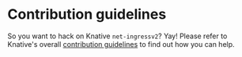 # Contribution guidelines

So you want to hack on Knative `net-ingressv2`? Yay! Please refer to Knative's
overall [contribution guidelines](https://www.knative.dev/contributing/) to find
out how you can help.
